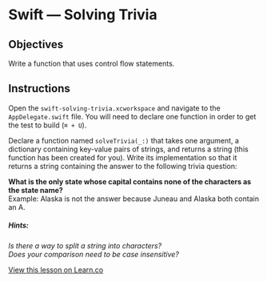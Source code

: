 # Swift — Solving Trivia

## Objectives

Write a function that uses control flow statements.

## Instructions

Open the `swift-solving-trivia.xcworkspace` and navigate to the `AppDelegate.swift` file. You will need to declare one function in order to get the test to build (`⌘ + U`).

Declare a function named `solveTrivia(_:)` that takes one argument, a dictionary containing key-value pairs of strings, and returns a string (this function has been created for you). Write its implementation so that it returns a string containing the answer to the following trivia question:

**What is the only state whose capital contains none of the characters as the state name?**  
Example: Alaska is not the answer because Juneau and Alaska both contain an A.

##### Hints:
*Is there a way to split a string into characters?*  
*Does your comparison need to be case insensitive?*

<a href='https://learn.co/lessons/swift-solving-trivia' data-visibility='hidden'>View this lesson on Learn.co</a>
